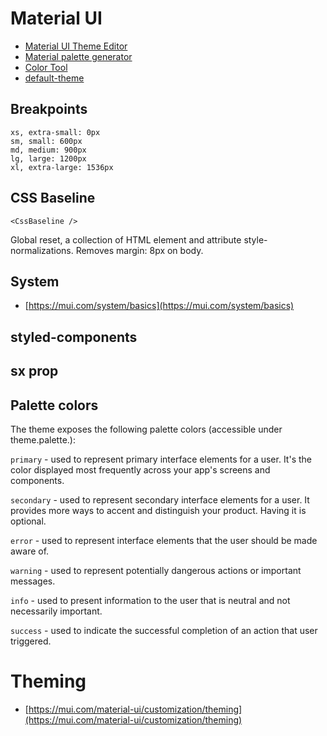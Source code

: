 # Material UI
* [Material UI Theme Editor](https://bareynol.github.io/mui-theme-creator/)
* [Material palette generator](https://material.io/inline-tools/color/)
* [Color Tool](https://m2.material.io/resources/color)
* [default-theme](https://mui.com/material-ui/customization/default-theme/)

## Breakpoints
```
xs, extra-small: 0px
sm, small: 600px
md, medium: 900px
lg, large: 1200px
xl, extra-large: 1536px
```

## CSS Baseline
```<CssBaseline />```

Global reset, a collection of HTML element and attribute style-normalizations. Removes margin: 8px on body.

## System
* [https://mui.com/system/basics](https://mui.com/system/basics)

## styled-components

## sx prop


## Palette colors
The theme exposes the following palette colors (accessible under theme.palette.):

```primary``` - used to represent primary interface elements for a user. It's the color displayed most frequently across your app's screens and components.

```secondary``` - used to represent secondary interface elements for a user. It provides more ways to accent and distinguish your product. Having it is optional.

```error``` - used to represent interface elements that the user should be made aware of.

```warning``` - used to represent potentially dangerous actions or important messages.

```info``` - used to present information to the user that is neutral and not necessarily important.

```success``` - used to indicate the successful completion of an action that user triggered.

# Theming
* [https://mui.com/material-ui/customization/theming](https://mui.com/material-ui/customization/theming)
